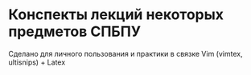 # Конспекты лекций некоторых предметов СПБПУ

Сделано для личного пользования и практики в связке Vim (vimtex, ultisnips) + Latex
